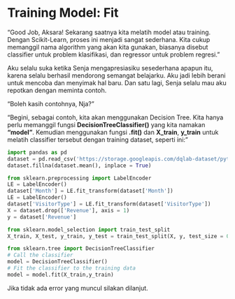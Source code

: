 # Training Model: Fit

“Good Job, Aksara! Sekarang saatnya kita melatih model atau training. Dengan Scikit-Learn, proses ini menjadi sangat sederhana. Kita cukup memanggil nama algorithm yang akan kita gunakan, biasanya disebut classifier untuk problem klasifikasi, dan regressor untuk problem regresi.”

Aku selalu suka ketika Senja mengapresiasiku sesederhana apapun itu, karena selalu berhasil mendorong semangat belajarku. Aku jadi lebih berani untuk mencoba dan menyimak hal baru. Dan satu lagi, Senja selalu mau aku repotkan dengan meminta contoh.

“Boleh kasih contohnya, Nja?”

“Begini, sebagai contoh, kita akan menggunakan Decision Tree. Kita hanya perlu memanggil fungsi **DecisionTreeClassifier()** yang kita namakan **“model”**. Kemudian menggunakan fungsi **.fit()** dan **X_train**, **y_train** untuk melatih classifier tersebut dengan training dataset, seperti ini:”

```python
import pandas as pd
dataset = pd.read_csv('https://storage.googleapis.com/dqlab-dataset/pythonTutorial/online_raw.csv')
dataset.fillna(dataset.mean(), inplace = True)

from sklearn.preprocessing import LabelEncoder
LE = LabelEncoder()
dataset['Month'] = LE.fit_transform(dataset['Month'])
LE = LabelEncoder()
dataset['VisitorType'] = LE.fit_transform(dataset['VisitorType'])
X = dataset.drop(['Revenue'], axis = 1)
y = dataset['Revenue']

from sklearn.model_selection import train_test_split
X_train, X_test, y_train, y_test = train_test_split(X, y, test_size = 0.2, random_state = 0)

from sklearn.tree import DecisionTreeClassifier
# Call the classifier
model = DecisionTreeClassifier()
# Fit the classifier to the training data
model = model.fit(X_train,y_train)
```

Jika tidak ada error yang muncul silakan dilanjut.
